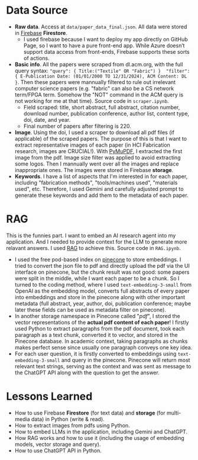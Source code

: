 # Data Source
- __Raw data__. Access at `data/paper_data_final.json`. All data were stored in [Firebase](https://firebase.google.com/) __Firestore__.
    - I used firebase because I want to deploy my app directly on GitHub Page, so I want to have a pure front-end app. While Azure doesn’t support data access from front-ends, Firebase supports these sorts of actions.
- __Basic info__. All the papers were scraped from dl.acm.org, with the full query syntax: `"query": { Title:("Textile" OR "Fabric") }  "filter": { E-Publication Date: (01/01/2000 TO 12/31/2024), ACM Content: DL }`. Then these papers were mannually filtered to rule out irrelevant computer science papers (e.g. "fabric" can also be a CS network term/FPGA term. Somehow the "NOT" command in the ACM query is not working for me at that time). Source code in `scraper.ipynb`.
    - Field scraped: title, short abstract, full abstract, citation number, download number, publication conference, author list, content type, doi, date, and year.
    - Final number of papers after filtering is 220.
- __Image__. Using the doi, I used a scraper to download all pdf files (if applicable) of the scraped papers. The purpose of this is that I want to extract representative images of each paper (in HCI Fabrication research, images are CRUCIAL!). With [PyMuPDF](https://pymupdf.readthedocs.io/en/latest/recipes-images.html), I extracted the first image from the pdf. Image size filter was applied to avoid extracting some logos. Then I mannually went over all the images and replace inappropriate ones. The images were stored in Firebase __storage__.
- __Keywords__. I have a list of aspects that I'm interested in for each paper, including "fabrication methods", "tools/machines used", "materials used", etc. Therefore, I used Gemini and carefully adjusted prompt to generate these keywords and add them to the metadata of each paper.

# RAG
This is the funnies part. I want to embed an AI research agent into my application. And I needed to provide context for the LLM to generate more relavant answers. I used [RAG](https://www.pinecone.io/learn/retrieval-augmented-generation/) to achieve this. Source code in `RAG.ipynb`.

- I used the free pod-based index on [pinecone](https://www.pinecone.io/) to store embeddings. I tried to convert the json file to pdf and directly upload the pdf via the UI interface on pinecone, but the chunk result was not good: some papers were split in the middle, while I want each paper to be a chunk. So I turned to the coding method, where I used `text-embedding-3-small` from OpenAI as the embedding model, converts full abstracts of every paper into embeddings and store in the pinecone along with other important metadata (full abstract, year, author, doi, publication conference; maybe later these fields can be used as metadata filter on pinecone).
- In another storage namespace in Pinecone called "_pdf_", I stored the vector representations of the __actual pdf content of each paper__! I firstly used Python to extract paragraphs from the pdf document, took each paragraph as a text chunk, converted it to vector, and stored in the Pinecone database. In academic context, taking paragraphs as chunks makes perfect sense since usually one paragraph conveys one key idea.
- For each user question, it is firstly converted to embeddings using `text-embedding-3-small` and query in the pinecone. Pinecone will return most relevant text strings, serving as the context and was sent as message to the ChatGPT API along with the question to get the answer.

# Lessons Learned
- How to use Firebase __Firestore__ (for text data) and __storage__ (for multi-media data) in Python (write & read).
- How to extract images from pdfs using Python.
- How to embed LLMs in the application, including Gemini and ChatGPT.
- How RAG works and how to use it (including the usage of embedding models, vector storage and query).
- How to use ChatGPT API in Python.
